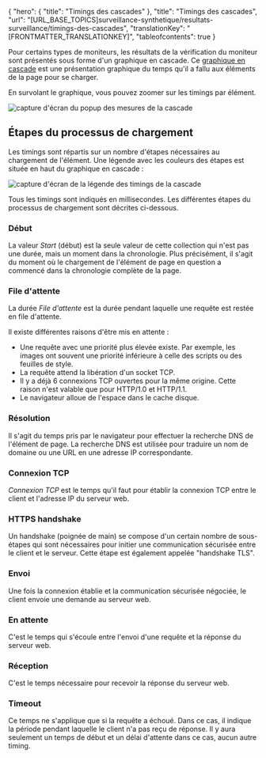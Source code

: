 {
  "hero": {
    "title": "Timings des cascades"
  },
  "title": "Timings des cascades",
  "url": "[URL_BASE_TOPICS]surveillance-synthetique/resultats-surveillance/timings-des-cascades",
  "translationKey": "[FRONTMATTER_TRANSLATIONKEY]",
  "tableofcontents": true
}

Pour certains types de moniteurs, les résultats de la vérification du moniteur sont présentés sous forme d'un graphique en cascade. Ce [graphique en cascade]([LINK_URL_1]) est une présentation graphique du temps qu'il a fallu aux éléments de la page pour se charger.


En survolant le graphique, vous pouvez zoomer sur les timings par élément.

![capture d'écran du popup des mesures de la cascade]([LINK_URL_2])

## Étapes du processus de chargement

Les timings sont répartis sur un nombre d'étapes nécessaires au chargement de l'élément. Une légende avec les couleurs des étapes est située en haut du graphique en cascade :

![capture d'écran de la légende des timings de la cascade]([LINK_URL_3])

Tous les timings sont indiqués en millisecondes. Les différentes étapes du processus de chargement sont décrites ci-dessous.

### Début

La valeur *Start* (début) est la seule valeur de cette collection qui n'est pas une durée, mais un moment dans la chronologie. Plus précisément, il s'agit du moment où le chargement de l'élément de page en question a commencé dans la chronologie complète de la page.

### File d'attente

La durée *File d'attente* est la durée pendant laquelle une requête est restée en file d'attente.

Il existe différentes raisons d'être mis en attente :

- Une requête avec une priorité plus élevée existe. Par exemple, les images ont souvent une priorité inférieure à celle des scripts ou des feuilles de style.
- La requête attend la libération d'un socket TCP.
- Il y a déjà 6 connexions TCP ouvertes pour la même origine. Cette raison n'est valable que pour HTTP/1.0 et HTTP/1.1.
- Le navigateur alloue de l'espace dans le cache disque.

### Résolution

Il s'agit du temps pris par le navigateur pour effectuer la recherche DNS de l'élément de page. La recherche DNS est utilisée pour traduire un nom de domaine ou une URL en une adresse IP correspondante.

### Connexion TCP

*Connexion TCP* est le temps qu'il faut pour établir la connexion TCP entre le client et l'adresse IP du serveur web.

### HTTPS handshake

Un handshake (poignée de main) se compose d'un certain nombre de sous-étapes qui sont nécessaires pour initier une communication sécurisée entre le client et le serveur. Cette étape est également appelée "handshake TLS".

### Envoi

Une fois la connexion établie et la communication sécurisée négociée, le client envoie une demande au serveur web.

### En attente

C'est le temps qui s'écoule entre l'envoi d'une requête et la réponse du serveur web.

### Réception

C'est le temps nécessaire pour recevoir la réponse du serveur web.

### Timeout

Ce temps ne s'applique que si la requête a échoué. Dans ce cas, il indique la période pendant laquelle le client n'a pas reçu de réponse. Il y aura seulement un temps de début et un délai d'attente dans ce cas, aucun autre timing.
